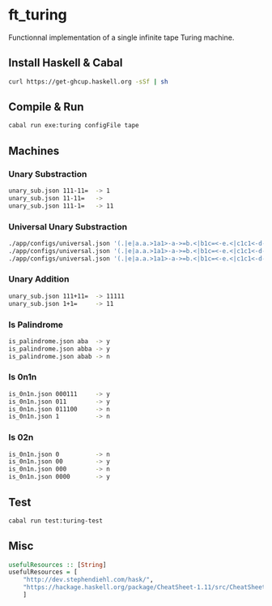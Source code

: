 # ft_turing
Functionnal implementation of a single infinite tape Turing machine.

## Install Haskell & Cabal
```bash
curl https://get-ghcup.haskell.org -sSf | sh
```

## Compile & Run
```bash
cabal run exe:turing configFile tape
```

## Machines

### Unary Substraction
```bash
unary_sub.json 111-11=  -> 1
unary_sub.json 11-11=   ->
unary_sub.json 111-1=   -> 11
```

### Universal Unary Substraction
```bash
./app/configs/universal.json '(.|e|a.a.>1a1>-a->=b.<|b1c=<-e.<|c1c1<-d-<|d.d.<1a.>!@111-11=)'   -> 1
./app/configs/universal.json '(.|e|a.a.>1a1>-a->=b.<|b1c=<-e.<|c1c1<-d-<|d.d.<1a.>!@11-11=)'    ->
./app/configs/universal.json '(.|e|a.a.>1a1>-a->=b.<|b1c=<-e.<|c1c1<-d-<|d.d.<1a.>!@111-1=)'    -> 11
```

### Unary Addition
```bash
unary_sub.json 111+11=  -> 11111
unary_sub.json 1+1=     -> 11
```

### Is Palindrome
```bash
is_palindrome.json aba  -> y
is_palindrome.json abba -> y
is_palindrome.json abab -> n
```

### Is 0n1n
```bash
is_0n1n.json 000111     -> y
is_0n1n.json 011        -> y
is_0n1n.json 011100     -> n
is_0n1n.json 1          -> n
```

### Is 02n
```bash
is_0n1n.json 0          -> n
is_0n1n.json 00         -> y
is_0n1n.json 000        -> n
is_0n1n.json 0000       -> y
```

## Test
```bash
cabal run test:turing-test
```

## Misc
```hs
usefulResources :: [String]
usefulResources = [
    "http://dev.stephendiehl.com/hask/",
    "https://hackage.haskell.org/package/CheatSheet-1.11/src/CheatSheet.pdf"
    ]
```
